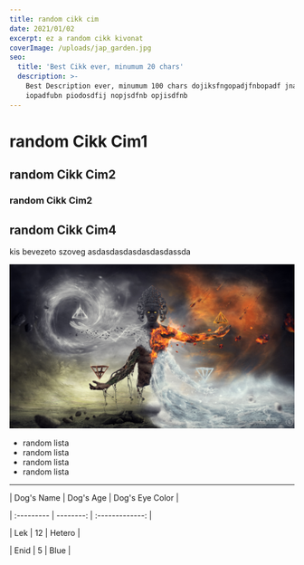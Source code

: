 ```yaml
---
title: random cikk cim
date: 2021/01/02
excerpt: ez a random cikk kivonat
coverImage: /uploads/jap_garden.jpg
seo:
  title: 'Best Cikk ever, minumum 20 chars'
  description: >-
    Best Description ever, minumum 100 chars dojiksfngopadjfnbopadf jnasdjiopbn
    iopadfubn piodosdfij nopjsdfnb opjisdfnb 
---
```

# random Cikk Cim1

## random Cikk Cim2

### random Cikk Cim2

## random Cikk Cim4

kis bevezeto szoveg asdasdasdasdasdasdassda

![](/public/uploads/akasha.jpg)

* random lista
* random lista
* random lista
* random lista

***

| Dog's Name | Dog's Age | Dog's Eye Color |

| :--------- | --------: | :-------------: |

| Lek | 12 | Hetero |

| Enid | 5 | Blue |
